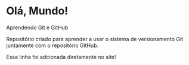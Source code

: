 # Olá, Mundo!
 Aprendendo Git e GitHub

 Repositório criado para aprender a usar o sistema de versionamento Git juntamente com o repositório GitHub.

 Essa linha foi adcionada diretamente no site! 
